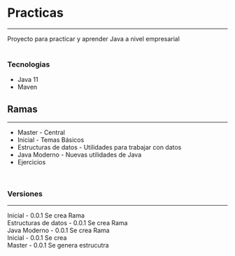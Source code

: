 # Practicas

---

Proyecto para practicar y aprender Java a nivel empresarial <br>
<br>

### Tecnologias

- Java 11
- Maven



## Ramas

---
- Master - Central
- Inicial - Temas Básicos
- Estructuras de datos - Utilidades para trabajar con datos
- Java Moderno - Nuevas utilidades de Java
- Ejercicios


<br>

### Versiones

---

Inicial - 0.0.1 Se crea Rama  
Estructuras de datos - 0.0.1  Se crea Rama  
Java Moderno - 0.0.1  Se crea Rama  
Inicial - 0.0.1  Se crea   
Master - 0.0.1 Se genera estrucutra

<br>